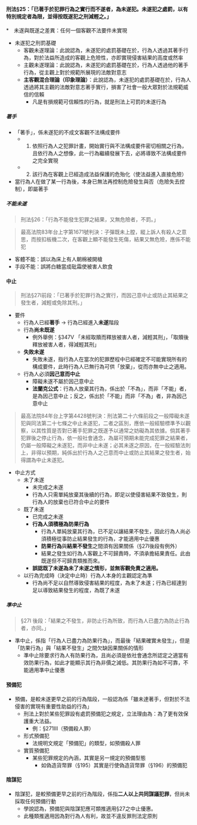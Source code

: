 #### 刑法§25：「已著手於犯罪行為之實行而不遂者，為未遂犯。未遂犯之處罰，以有特別規定者為限，並得按既遂犯之刑減輕之。」

*　未遂與既遂之差異：任何一個客觀不法要件未實現

* 未遂犯之刑罰基礎
	* 客觀未遂理論：此說認為，未遂犯的處罰基礎在於，行為人透過其著手行為，對於法益所造成的客觀上危險性，亦即實現侵害結果的高度或然率
	* 主觀未遂理論：此說認為，未遂犯的處罰基礎在於，行為人透過他的著手行為，從主觀上對於規範所展現的法敵對意志
	* **主客觀混合理論（印象理論）**：此說認為，未遂犯的處罰基礎在於，行為人透過將其主觀的法敵對意志著手實行，損害了社會一般大眾對於法規範威信的信賴
		* 凡是有損規範可信賴性的行為，就是刑法上可罰的未遂行為

##### 著手
* 「著手」，係未遂犯的不成文客觀不法構成要件
	* 1) 依照行為人之犯罪計畫，開始實行與不法構成要件密切相關之行為，且依行為人之想像，此一行為繼續發展下去，必將導致不法構成要件之完全實現
	* 2) 該行為在客觀上已經造成法益保護的危殆化（使法益進入直接危險）
* 當行為人在做了某一行為後，本身已無法再控制危險發生與否（危險失去控制），即屬著手

##### 不能未遂

> 刑法§26：「行為不能發生犯罪之結果，又無危險者，不罰。」

> 最高法院83年台上字第1671號判決：子彈既未上膛，縱上訴人有殺人之意思，而按扣板機二次，在客觀上顯不能發生死傷，結果又無危險，應係不能犯

* 客體不能：誤以為床上有人朝棉被開槍
* 手段不能：誤將白糖當成砒霜使被害人飲食

#### 中止
> 刑法§27Ⅰ前段：「已著手於犯罪行為之實行，而因己意中止或防止其結果之發生者，減輕或免除其刑。」

* 要件
	* 行為人已經**著手** $\rightarrow$ 行為已經進入**未遂**階段
	* 行為**尚未既遂**
		* 例外舉例：§347Ⅴ 「未經取贖而釋放被害人者，減輕其刑」，「取贖後釋放被害人者，得減輕其刑」
	* **失敗未遂**
		* 失敗未遂，指行為人在當次的犯罪歷程中已經確定不可能實現所有的構成要件，此時行為人已無行為可供「放棄」，從而亦無中止之適用。
	* 行為人必須**因己意而中止**
		* 障礙未遂不屬於因己意中止
		* **法蘭克公式**：行為人放棄其行為，係出於「不為」，而非「不能」者，是為因己意中止；反之，係出於「不能」而非「不為」者，非為因己意中止

> 最高法院84年台上字第4428號判決：刑法第二十六條前段之一般障礙未遂犯與同法第二十七條之中止未遂犯，二者之區別，應依一般經驗標準予以觀察，以其性質是否對已著手犯罪之既遂予以通常之妨礙為其依據。倘其著手犯罪後之停止行為，依一般社會通念，為屬可預期未能完成犯罪之結果者，仍屬一般障礙之未遂犯，而非中止未遂；必其未遂之原因，在一般經驗法則上，非得以預期，純係出於行為人之己意而中止或防止其結果之發生者，始得謂為中止未遂犯。

* 中止方式
	* 未了未遂
		* 未完成之未遂
		* 行為人只需單純放棄其後續的行為，即足以使侵害結果不致發生，則行為人的放棄也已符合中止的要件
	* 既了未遂
		* 已完成之未遂
		* **行為人須積極為防果行為**
			* 行為人單純放棄其行為，已不足以讓結果不發生，因此行為人尚必須積極從事防止結果發生的行為，才能適用中止優惠
			* **防果行為**與**結果不發生**之間須有因果關係（§27Ⅰ後段有例外）
			* 結果之發生如行為人客觀上不可歸責時，不須承擔結果責任。此由既遂但不可歸責類推而來。
		* **誤認既了未遂為未了未遂之情形，並無客觀免責之適用。**
	* 以行為完成時（決定中止時）行為人本身的主觀認定為準
		* 行為尚不足以自然導致侵害結果的程度，為未了未遂；行為已經達到足以導致結果發生的程度，為既了未遂

##### 準中止
> §27Ⅰ 後段：「結果之不發生，非防止行為所致，而行為人已盡力為防止行為者，亦同。」

* 準中止，係指「行為人已盡力為防果行為」，而最後「結果確實未發生」，但是「防果行為」與「結果不發生」之間欠缺因果關係的情形
	* 準中止除要求行為人有防果行為，且尚必須是依社會通念所認定之適當有效防果行為，如此才能顯示其行為非價之減低。其防果行為如不可靠，不能適用準中止優惠

#### 預備犯
* 預備，是較未遂更早之前的行為階段，一般認為係「雖未達著手，但對於不法侵害的實現有重要性助益的行為」
	* 刑法上對於某些犯罪設有處罰預備犯之規定，立法理由為：為了更有效保護重大法益。
		* 例：§271Ⅲ（預備殺人罪）
	* 形式預備犯
		* 法規明文規定「預備犯」的類型，如預備殺人罪
	* 實質預備犯
		* 某些犯罪規定的內涵，其實是另一規定的預備型態
			* 如偽造貨幣罪（§195）其實是行使偽造貨幣罪（§196）的預備犯

#### 陰謀犯
* 陰謀犯，是較預備更早之前的行為階段，係指**二人以上共同謀議犯罪**，但尚未採取任何預備行動
	* 學說認為，預備犯與陰謀犯應可類推適用§27之中止優惠。
	* 此種類推適用因為對行為人有利，故並不違反罪刑法定原則